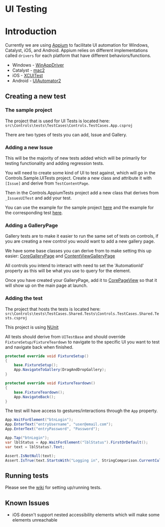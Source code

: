 UI Testing
===

# Introduction

Currently we are using [Appium](https://appium.io/docs/en/2.0/) to facilitate UI automation for Windows, Catalyst, iOS, and Android.
Appium relies on different implementations called `drivers` for each platform that have different behaviors/functions.
* Windows   - [WinAppDriver](https://github.com/appium/appium-windows-driver)
* Catalyst  - [mac2](https://github.com/appium/appium-mac2-driver)
* iOS       - [XCUITest](https://github.com/appium/appium-xcuitest-driver)
* Android   - [UIAutomator2](https://github.com/appium/appium-uiautomator2-driver)

## Creating a new test

### The sample project

The project that is used for UI Tests is located here: `src\Controls\tests\TestCases\Controls.TestCases.App.csproj`

There are two types of tests you can add, Issue and Gallery.

### Adding a new Issue

This will be the majority of new tests added which will be primarily for testing functionality and adding regression tests.

You will need to create some kind of UI to test against, which will go in the Controls.Sample.UITests project. Create a new class and attribute it with `[Issue]` and derive from `TestContentPage`.

Then in the Controls.AppiumTests project add a new class that derives from `_IssuesUITest` and add your test.

You can use the example for the sample project [here](https://github.com/dotnet/maui/blob/main/src/Controls/tests/TestCases/Issues/RefreshViewPage.cs) and the example for the corresponding test [here](https://github.com/dotnet/maui/tree/main/src/Controls/tests/TestCases.Shared.Tests/Tests/Issues/RefreshViewTests.cs).

### Adding a GalleryPage

Gallery tests are to make it easier to run the same set of tests on controls, if you are creating a new control you would want to add a new gallery page.

We have some base classes you can derive from to make setting this up easier: [CoreGalleryPage](https://github.com/dotnet/maui/blob/main/src/Controls/tests/TestCases/CoreViews/CoreGalleryPage.cs) and [ContentViewGalleryPage](https://github.com/dotnet/maui/blob/main/src/Controls/tests/TestCases/Elements/ContentViewGalleryPage.cs)

All controls you intend to interact with need to set the 'AutomationId' property as this will be what you use to query for the element.

Once you have created your GalleryPage, add it to [CorePageView](https://github.com/dotnet/maui/blob/5419846b1f20bdab1b5ce1dff40287edc5c38f12/src/Controls/tests/TestCases/CoreViews/CorePageView.cs#L45C41-L45C41) so that it will show up on the main page at launch.

### Adding the test

The project that hosts the tests is located here: `src\Controls\tests\TestCases.Shared.Tests\Controls.TestCases.Shared.Tests.csproj`

This project is using [NUnit](https://nunit.org/)

All tests should derive from `UITestBase` and should override `FixtureSetup/FixtureTeardown` to navigate to the specific UI you want to test and navigate back when finished.

```csharp
protected override void FixtureSetup()
{
    base.FixtureSetup();
    App.NavigateToGallery(DragAndDropGallery);
}
```

```csharp
protected override void FixtureTeardown()
{
    base.FixtureTeardown();
    App.NavigateBack();
}
```

The test will have access to gestures/interactions through the `App` property.

```csharp
App.WaitForElement("btnLogin");
App.EnterText("entryUsername", "user@email.com");
App.EnterText("entryPassword", "Password");

App.Tap("btnLogin");
var lblStatus = App.WaitForElement("lblStatus").FirstOrDefault();
var text = lblStatus?.Text;

Assert.IsNotNull(text);
Assert.IsTrue(text.StartsWith("Logging in", StringComparison.CurrentCulture));
```

## Running tests
Please see the [wiki](https://github.com/dotnet/maui/wiki/UITests) for setting up/running tests.

## Known Issues
- iOS doesn't support nested accessibility elements which will make some elements unreachable
